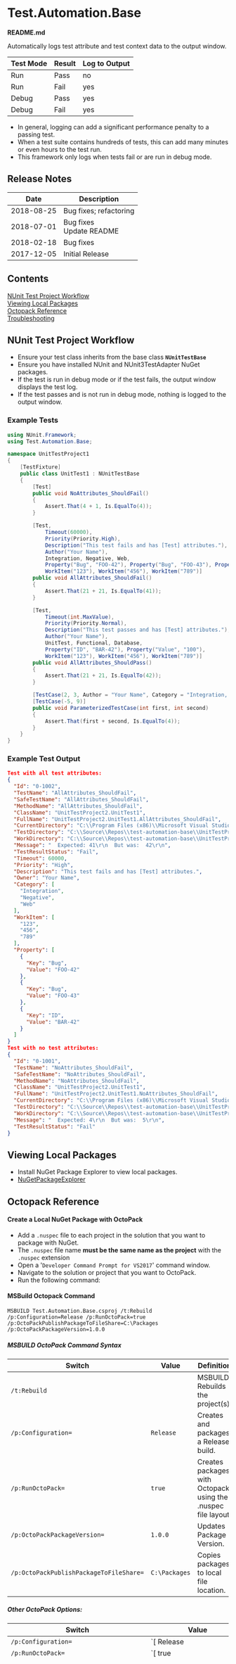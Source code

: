 # Test.Automation.Base

**README.md**

Automatically logs test attribute and test context data to the output window.  

|Test Mode|Result|Log to Output|
|---|---|---|
|Run|Pass|no|
|Run|Fail|yes|
|Debug|Pass|yes|
|Debug|Fail|yes|

 - In general, logging can add a significant performance penalty to a passing test.
 - When a test suite contains hundreds of tests, this can add many minutes or even hours to the test run.
 - This framework only logs when tests fail or are run in debug mode.

## Release Notes
|Date|Description|
|---|---|
|2018-08-25|Bug fixes; refactoring|
|2018-07-01|Bug fixes <br> Update README|
|2018-02-18|Bug fixes|
|2017-12-05|Initial Release|

## Contents
[NUnit Test Project Workflow](#nunit-test-project-workflow)  
[Viewing Local Packages](#viewing-local-packages)  
[Octopack Reference](#octopack-reference)  
[Troubleshooting](#troubleshooting)  

## NUnit Test Project Workflow
- Ensure your test class inherits from the base class **`NUnitTestBase`**
- Ensure you have installed NUnit and NUnit3TestAdapter NuGet packages.
- If the test is run in debug mode or if the test fails, the output window displays the test log.
- If the test passes and is not run in debug mode, nothing is logged to the output window.

### Example Tests

```csharp
using NUnit.Framework;
using Test.Automation.Base;

namespace UnitTestProject1
{
    [TestFixture]
    public class UnitTest1 : NUnitTestBase
    {
        [Test]
        public void NoAttributes_ShouldFail()
        {
            Assert.That(4 + 1, Is.EqualTo(4));
        }

        [Test,
            Timeout(60000),
            Priority(Priority.High),
            Description("This test fails and has [Test] attributes."),
            Author("Your Name"),
            Integration, Negative, Web,
            Property("Bug", "FOO-42"), Property("Bug", "FOO-43"), Property("ID", "BAR-42"),
            WorkItem("123"), WorkItem("456"), WorkItem("789")]
        public void AllAttributes_ShouldFail()
        {
            Assert.That(21 + 21, Is.EqualTo(41));
        }

        [Test,
            Timeout(int.MaxValue),
            Priority(Priority.Normal),
            Description("This test passes and has [Test] attributes."),
            Author("Your Name"),
            UnitTest, Functional, Database,
            Property("ID", "BAR-42"), Property("Value", "100"),
            WorkItem("123"), WorkItem("456"), WorkItem("789")]
        public void AllAttributes_ShouldPass()
        {
            Assert.That(21 + 21, Is.EqualTo(42));
        }

        [TestCase(2, 3, Author = "Your Name", Category = "Integration, Smoke, Web", Description = "This test fails and has [TestCase] attributes.", TestName = "ParameterizedTestCase_ShouldFail")]
        [TestCase(-5, 9)]
        public void ParameterizedTestCase(int first, int second)
        {
            Assert.That(first + second, Is.EqualTo(4));
        }
    }
}
```
  
### Example Test Output

```json
Test with all test attributes:
{
  "Id": "0-1002",
  "TestName": "AllAttributes_ShouldFail",
  "SafeTestName": "AllAttributes_ShouldFail",
  "MethodName": "AllAttributes_ShouldFail",
  "ClassName": "UnitTestProject2.UnitTest1",
  "FullName": "UnitTestProject2.UnitTest1.AllAttributes_ShouldFail",
  "CurrentDirectory": "C:\\Program Files (x86)\\Microsoft Visual Studio\\2017\\Community\\Common7\\IDE",
  "TestDirectory": "C:\\Source\\Repos\\test-automation-base\\UnitTestProject2\\bin\\Debug",
  "WorkDirectory": "C:\\Source\\Repos\\test-automation-base\\UnitTestProject2\\bin\\Debug",
  "Message": "  Expected: 41\r\n  But was:  42\r\n",
  "TestResultStatus": "Fail",
  "Timeout": 60000,
  "Priority": "High",
  "Description": "This test fails and has [Test] attributes.",
  "Owner": "Your Name",
  "Category": [
    "Integration",
    "Negative",
    "Web"
  ],
  "WorkItem": [
    "123",
    "456",
    "789"
  ],
  "Property": [
    {
      "Key": "Bug",
      "Value": "FOO-42"
    },
    {
      "Key": "Bug",
      "Value": "FOO-43"
    },
    {
      "Key": "ID",
      "Value": "BAR-42"
    }
  ]
}
Test with no test attributes:
{
  "Id": "0-1001",
  "TestName": "NoAttributes_ShouldFail",
  "SafeTestName": "NoAttributes_ShouldFail",
  "MethodName": "NoAttributes_ShouldFail",
  "ClassName": "UnitTestProject2.UnitTest1",
  "FullName": "UnitTestProject2.UnitTest1.NoAttributes_ShouldFail",
  "CurrentDirectory": "C:\\Program Files (x86)\\Microsoft Visual Studio\\2017\\Community\\Common7\\IDE",
  "TestDirectory": "C:\\Source\\Repos\\test-automation-base\\UnitTestProject2\\bin\\Debug",
  "WorkDirectory": "C:\\Source\\Repos\\test-automation-base\\UnitTestProject2\\bin\\Debug",
  "Message": "  Expected: 4\r\n  But was:  5\r\n",
  "TestResultStatus": "Fail"
}

```
  
## Viewing Local Packages
- Install NuGet Package Explorer to view local packages.  
- [NuGetPackageExplorer](https://github.com/NuGetPackageExplorer/NuGetPackageExplorer)

## Octopack Reference
#### Create a Local NuGet Package with OctoPack
- Add a `.nuspec` file to each project in the solution that you want to package with NuGet.
- The `.nuspec` file name **must be the same name as the project** with the `.nuspec` extension
- Open a '`Developer Command Prompt for VS2017`' command window.
- Navigate to the solution or project that you want to OctoPack.
- Run the following command:

#### MSBuild Octopack Command

```text
MSBUILD Test.Automation.Base.csproj /t:Rebuild /p:Configuration=Release /p:RunOctoPack=true /p:OctoPackPublishPackageToFileShare=C:\Packages /p:OctoPackPackageVersion=1.0.0
```
 
##### MSBUILD OctoPack Command Syntax
|Switch|Value|Definition|
|-----|-----|-----|
|`/t:Rebuild`|  |MSBUILD Rebuilds the project(s).|
|`/p:Configuration=`|`Release`|Creates and packages a Release build.|
|`/p:RunOctoPack=`|`true`|Creates packages with Octopack using the .nuspec file layout.|
|`/p:OctoPackPackageVersion=`|`1.0.0`|Updates Package Version.|
|`/p:OctoPackPublishPackageToFileShare=`|`C:\Packages`|Copies packages to local file location.|
    
##### Other OctoPack Options:

|Switch|Value|Description|
|-----|-----|-----|
|`/p:Configuration=`|`[ Release | Debug ]`|The build configuration|
|`/p:RunOctoPack=`|`[ true | false ]`|Enable or Disable OctoPack|
|`/p:OctoPackPackageVersion=`|`1.2.3`|Version number of the NuGet package. By default, OctoPack gets the version from your assembly version attributes. Set this parameter to use an explicit version number.|
|`/p:OctoPackPublishPackageToFileShare=`|`C:\Packages`|Copies packages to the specified directory.|
|`/p:OctoPackPublishPackageToHttp=`|`http://my-nuget-server/api/v2/package`| Pushes the package to the NuGet server|
|`/p:OctoPackPublishApiKey=`|`ABCDEFGMYAPIKEY`|API key to use when publishing|
|`/p:OctoPackNuGetArguments=`| `-Verbosity detailed`|Use this parameter to specify additional command line parameters that will be passed to NuGet.exe pack.|
|`/p:OctoPackNuGetExePath=`|`C:\MyNuGetPath\`|OctoPack comes with a bundled version of NuGet.exe. Use this parameter to force OctoPack to use a different NuGet.exe instead.|
|`/p:OctoPackNuSpecFileName=`|`<C#/VB_ProjectName>.nuspec`|The NuSpec file to use.|

## Troubleshooting
TBD
